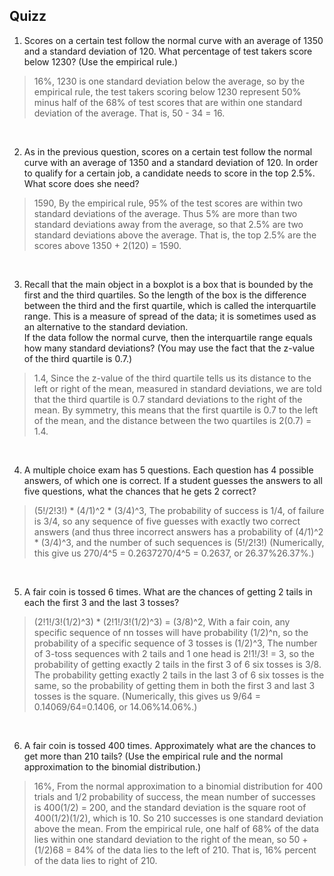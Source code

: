 ## Quizz
1. Scores on a certain test follow the normal curve with an average of 1350 and a standard deviation of 120.
What percentage of test takers score below 1230?  (Use the empirical rule.)

> 16%, 1230 is one standard deviation below the average, so by the empirical rule, the test takers scoring below 1230 represent 50% minus half of the 68% of test scores that are within one standard deviation of the average.  That is, 50 - 34 = 16.

<br>

2. As in the previous question, scores on a certain test follow the normal curve with an average of 1350 and a standard deviation of 120. 
In order to qualify for a certain job, a candidate needs to score in the top 2.5%. What score does she need?

>1590, By the empirical rule, 95% of the test scores are within two standard deviations of the average.  Thus 5% are more than two standard deviations away from the average, so that 2.5% are two standard deviations above the average.  That is, the top 2.5% are the scores above 1350 + 2(120) = 1590.
<br>

3. Recall that the main object in a boxplot is a box that is bounded by the first and the third quartiles. So the length of the box is the difference between the third and the first quartile, which is called the interquartile range. This is a measure of spread of the data; it is sometimes used as an alternative to the standard deviation.  
If the data follow the normal curve, then the interquartile range equals how many standard deviations? (You may use the fact that the z-value of the third quartile is 0.7.)

> 1.4, Since the z-value of the third quartile tells us its distance to the left or right of the mean, measured in standard deviations, we are told that the third quartile is 0.7 standard deviations to the right of the mean. By symmetry, this means that the first quartile is 0.7 to the left of the mean, and the distance between the two quartiles is 2(0.7) = 1.4.

<br>

4. A multiple choice exam has 5 questions. Each question has 4 possible answers, of which one is correct. If a student guesses the answers to all five questions, what the chances that he gets 2 correct?

> (5!/2!3!) * (4/1)^2 * (3/4)^3, The probability of success is 1/4, of failure is 3/4,  so any sequence of five guesses with exactly two correct answers (and thus three incorrect answers has a probability of (4/1)^2 * (3/4)^3, and the number of such sequences is (5!/2!3!)
(Numerically, this give us 270/4^5 = 0.2637270/4^5 = 0.2637, or 26.37\%26.37%.)

<br>

5. A fair coin is tossed 6 times. What are the chances of getting 2 tails in each the first 3 and the last 3 tosses?

> (2!1!/3!(1/2)^3) * (2!1!/3!(1/2)^3) = (3/8)^2, With a fair coin, any specific sequence of nn tosses will have probability (1/2)^n, so the probability of a specific sequence of 3 tosses is (1/2)^3, 
The number of 3-toss sequences with 2 tails and 1 one head is 2!1!/3! = 3, so the probability of getting exactly 2 tails in the first 3 of 6 six tosses is 3/8.
The probability getting exactly 2 tails in the last 3 of 6 six tosses is the same, so the probability of getting them in both the first 3 and last 3 tosses is the square.
(Numerically, this gives us 9/64 = 0.14069/64=0.1406, or 14.06\%14.06%.)

<br>

6. A fair coin is tossed 400 times. Approximately what are the chances to get more than 210 tails?  (Use the empirical rule and the normal approximation to the binomial distribution.)

> 16%, From the normal approximation to a binomial distribution for 400 trials and 1/2 probability of success, the mean number of successes is 400(1/2) = 200, and the standard deviation is the square root of 400(1/2)(1/2), which is 10. So 210 successes is one standard deviation above the mean. From the empirical rule, one half of 68% of the data lies within one standard deviation to the right of the mean, so 50 + (1/2)68 = 84% of the data lies to the left of 210.  That is, 16% percent of the data lies to right of 210.
